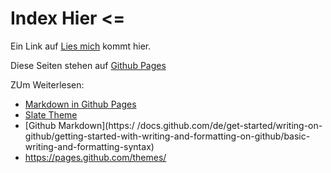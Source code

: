 # Index Hier <=

Ein Link auf [Lies mich](README.md) kommt hier.

Diese Seiten stehen auf [Github Pages](https://ukamod.github.io/)

ZUm Weiterlesen:

- [Markdown in Github Pages](https://nicolas-van.github.io/easy-markdown-to-github-pages/)
- [Slate Theme](https://github.com/pages-themes/slate?tab=readme-ov-file)
- [Github Markdown](https:/ /docs.github.com/de/get-started/writing-on-github/getting-started-with-writing-and-formatting-on-github/basic-writing-and-formatting-syntax)
- https://pages.github.com/themes/


